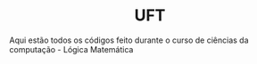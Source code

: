 <h1 align="center">UFT</h1>
<p>Aqui estão todos os códigos feito durante o curso de ciências da computação - Lógica Matemática</p>